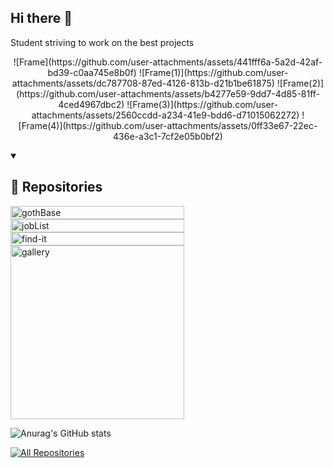 ## Hi there 👋

Student striving to work on the best projects
<p align="center" dir="auto">
![Frame](https://github.com/user-attachments/assets/441fff6a-5a2d-42af-bd39-c0aa745e8b0f)
![Frame(1)](https://github.com/user-attachments/assets/dc787708-87ed-4126-813b-d21b1be61875)
![Frame(2)](https://github.com/user-attachments/assets/b4277e59-9dd7-4d85-81ff-4ced4967dbc2)
![Frame(3)](https://github.com/user-attachments/assets/2560ccdd-a234-41e9-bdd6-d71015062272)
![Frame(4)](https://github.com/user-attachments/assets/0ff33e67-22ec-436e-a3c1-7cf2e05b0bf2)
</p>

<details open> 
  <summary><h2>📘 Repositories</h2></summary>
  <!-- Repo info cards - https://github.com/anuraghazra/github-readme-stats -->
  <!-- Small repo cards (fork) - https://github.com/DenverCoder1/github-readme-stats -->
  <div style="display:flex;flex-wrap:wrap;">
    <a href="https://github.com/santedev/gothBase"><img width="278" style="height:100%" src="https://denvercoder1-github-readme-stats.vercel.app/api/pin/?username=santedev&repo=gothBase&theme=dracula&bg_color=1F222E&title_color=8BFFD3&hide_border=true&icon_color=A2D4C1&show_icons=false" alt="gothBase"></a>
    <a href="https://github.com/santedev/jobList"><img width="278" style="height:100%" src="https://denvercoder1-github-readme-stats.vercel.app/api/pin/?username=santedev&repo=jobList&theme=dracula&bg_color=1F222E&title_color=8BFFD3&hide_border=true&icon_color=A2D4C1&show_icons=false" alt="jobList"></a>
    <a href="https://github.com/santedev/find-it"><img width="278" style="height:100%" src="https://denvercoder1-github-readme-stats.vercel.app/api/pin/?username=santedev&repo=find-it&theme=dracula&bg_color=1F222E&title_color=8BFFD3&hide_border=true&icon_color=A2D4C1&show_icons=false" alt="find-it"></a>
    <a href="https://github.com/santedev/gallery"><img width="278" src="https://denvercoder1-github-readme-stats.vercel.app/api/pin/?username=santedev&repo=gallery&theme=dracula&bg_color=1F222E&title_color=8BFFD3&hide_border=true&icon_color=A2D4C1&show_icons=false" alt="gallery"></a>
  </div>

</details>

![Anurag's GitHub stats](https://github-readme-stats.vercel.app/api?&rank_icon=github&username=santedev&hide=stars&theme=dracula&bg_color=1F222E&title_color=8BFFD3&hide_border=true&ring_color=1F222E)

<div>
  <a href="https://github.com/santedev?tab=repositories&sort=stargazers"><img alt="All Repositories" title="All Repositories" src="https://custom-icon-badges.demolab.com/badge/-Click%20Here%20For%20All%20My%20Repos-1F222E?style=for-the-badge&logoColor=white&logo=repo"/></a>
</div>